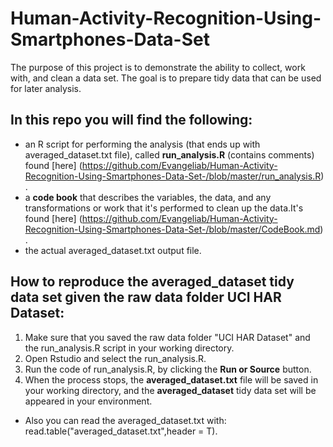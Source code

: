 # Human-Activity-Recognition-Using-Smartphones-Data-Set


The purpose of this project is to demonstrate the ability to collect, work with, and clean a data set. The goal is to prepare tidy data that can be used for later analysis. 



## In this repo you will find the following:

   - an R script for performing the analysis (that ends up with averaged_dataset.txt file), called **run_analysis.R** (contains comments) found [here] (https://github.com/Evangeliab/Human-Activity-Recognition-Using-Smartphones-Data-Set-/blob/master/run_analysis.R) . 
   - a **code book** that describes the variables, the data, and any transformations or work that it's performed to clean up the data.It's found [here] (https://github.com/Evangeliab/Human-Activity-Recognition-Using-Smartphones-Data-Set-/blob/master/CodeBook.md) .
   - the actual averaged_dataset.txt output file.

## How to reproduce the **averaged_dataset** tidy data set given the raw data folder **UCI HAR Dataset**:

 1. Make sure that you saved the raw data folder "UCI HAR Dataset" and the run_analysis.R script in your working directory.
 2. Open Rstudio and select the run_analysis.R.
 3. Run the code of run_analysis.R, by clicking the **Run or Source** button. 
 4. When the process stops, the **averaged_dataset.txt** file will be saved in your working directory, and the **averaged_dataset** tidy data set will be appeared in your environment.
 
 - Also you can read the averaged_dataset.txt with: read.table("averaged_dataset.txt",header = T).
 